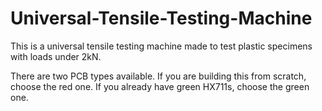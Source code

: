 # Universal-Tensile-Testing-Machine
This is a universal tensile testing machine made to test plastic specimens with loads under 2kN.

There are two PCB types available. If you are building this from scratch, choose the red one. If you already have green HX711s, choose the green one.
